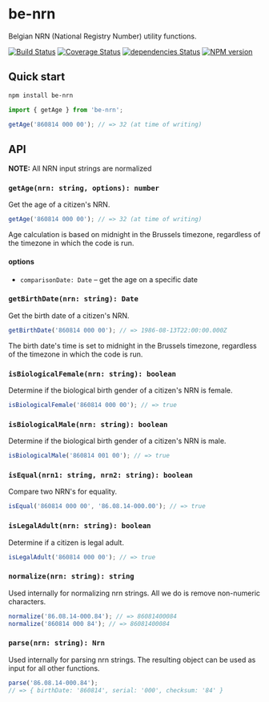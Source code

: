 # be-nrn

Belgian NRN (National Registry Number) utility functions.

[![Build Status](https://travis-ci.org/Moeriki/be-nrn.svg?branch=master)](https://travis-ci.org/Moeriki/be-nrn) [![Coverage Status](https://coveralls.io/repos/github/Moeriki/be-nrn/badge.svg?branch=master)](https://coveralls.io/github/Moeriki/be-nrn?branch=master) [![dependencies Status](https://david-dm.org/moeriki/be-nrn/status.svg)](https://david-dm.org/moeriki/be-nrn) [![NPM version](https://img.shields.io/npm/v/be-nrn.svg)](https://img.shields.io/npm/v/be-nrn.svg)

## Quick start

```sh
npm install be-nrn
```

```js
import { getAge } from 'be-nrn';

getAge('860814 000 00'); // => 32 (at time of writing)
```

## API

**NOTE:** All NRN input strings are normalized

### `getAge(nrn: string, options): number`

Get the age of a citizen's NRN.

```js
getAge('860814 000 00'); // => 32 (at time of writing)
```

Age calculation is based on midnight in the Brussels timezone, regardless of the timezone in which the code is run.

#### options

* `comparisonDate: Date` – get the age on a specific date

### `getBirthDate(nrn: string): Date`

Get the birth date of a citizen's NRN.

```js
getBirthDate('860814 000 00'); // => 1986-08-13T22:00:00.000Z
```

The birth date's time is set to midnight in the Brussels timezone, regardless of the timezone in which the code is run.

### `isBiologicalFemale(nrn: string): boolean`

Determine if the biological birth gender of a citizen's NRN is female.

```js
isBiologicalFemale('860814 000 00'); // => true
```

### `isBiologicalMale(nrn: string): boolean`

Determine if the biological birth gender of a citizen's NRN is male.

```js
isBiologicalMale('860814 001 00'); // => true
```

### `isEqual(nrn1: string, nrn2: string): boolean`

Compare two NRN's for equality.

```js
isEqual('860814 000 00', '86.08.14-000.00'); // => true
```

### `isLegalAdult(nrn: string): boolean`

Determine if a citizen is legal adult.

```js
isLegalAdult('860814 000 00'); // => true
```

### `normalize(nrn: string): string`

Used internally for normalizing nrn strings. All we do is remove non-numeric characters.

```js
normalize('86.08.14-000.84'); // => 86081400084
normalize('860814 000 84'); // => 86081400084
```

### `parse(nrn: string): Nrn`

Used internally for parsing nrn strings. The resulting object can be used as input for all other functions.

```js
parse('86.08.14-000.84');
// => { birthDate: '860814', serial: '000', checksum: '84' }
```
